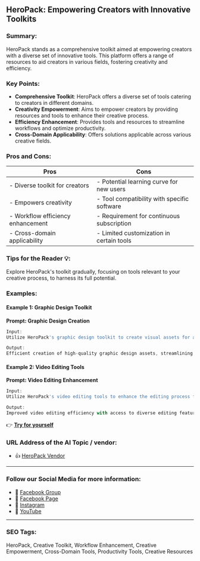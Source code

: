 ## HeroPack: Empowering Creators with Innovative Toolkits

### Summary:

HeroPack stands as a comprehensive toolkit aimed at empowering creators with a diverse set of innovative tools. This platform offers a range of resources to aid creators in various fields, fostering creativity and efficiency.

### Key Points:

- **Comprehensive Toolkit**: HeroPack offers a diverse set of tools catering to creators in different domains.
- **Creativity Empowerment**: Aims to empower creators by providing resources and tools to enhance their creative process.
- **Efficiency Enhancement**: Provides tools and resources to streamline workflows and optimize productivity.
- **Cross-Domain Applicability**: Offers solutions applicable across various creative fields.

### Pros and Cons:

| Pros                               | Cons                                          |
|------------------------------------|-----------------------------------------------|
| - Diverse toolkit for creators     | - Potential learning curve for new users       |
| - Empowers creativity              | - Tool compatibility with specific software    |
| - Workflow efficiency enhancement  | - Requirement for continuous subscription     |
| - Cross-domain applicability       | - Limited customization in certain tools       |

### Tips for the Reader 💡:
Explore HeroPack's toolkit gradually, focusing on tools relevant to your creative process, to harness its full potential.

### Examples:

#### Example 1: Graphic Design Toolkit
**Prompt: Graphic Design Creation**

```dart
Input:
Utilize HeroPack's graphic design toolkit to create visual assets for a marketing campaign.

Output:
Efficient creation of high-quality graphic design assets, streamlining the campaign visuals.
```

#### Example 2: Video Editing Tools
**Prompt: Video Editing Enhancement**

```dart
Input:
Utilize HeroPack's video editing tools to enhance the editing process for a promotional video.

Output:
Improved video editing efficiency with access to diverse editing features and resources.
```

👉 <a href="https://www.heropack.me/?ref=FutureTools.io" target="_blank" rel="noopener">**Try for yourself**</a>

### URL Address of the AI Topic / vendor:

- 👍 <a href="https://www.heropack.me/?ref=FutureTools.io" target="_blank" rel="noopener">HeroPack Vendor</a>

<hr>

### Follow our Social Media for more information:

- 📘 <a href="https://www.facebook.com/groups/trionxai" target="_blank">Facebook Group</a>
- 📄 <a href="https://www.facebook.com/ai.trionxai" target="_blank">Facebook Page</a>
- 📸 <a href="https://www.instagram.com/trionxai/" target="_blank">Instagram</a>
- 🎥 <a href="https://www.youtube.com/@robotdocs/" target="_blank">YouTube</a>

<hr>


### SEO Tags:
HeroPack, Creative Toolkit, Workflow Enhancement, Creative Empowerment, Cross-Domain Tools, Productivity Tools, Creative Resources